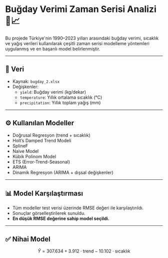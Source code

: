 
# Buğday Verimi Zaman Serisi Analizi 🌾📈

Bu projede Türkiye'nin 1990–2023 yılları arasındaki buğday verimi, sıcaklık ve yağış verileri kullanılarak çeşitli zaman serisi modelleme yöntemleri uygulanmış ve en başarılı model belirlenmiştir.

---

## 📁 Veri

- Kaynak: `bugday_2.xlsx`
- Değişkenler:
  - `yield`: Buğday verimi (kg/dekar)
  - `temperature`: Yıllık ortalama sıcaklık (°C)
  - `precipitation`: Yıllık toplam yağış (mm)

---

## ⚙️ Kullanılan Modeller

- Doğrusal Regresyon (trend + sıcaklık)
- Holt’s Damped Trend Modeli
- SplineF
- Naive Model
- Kübik Polinom Model
- ETS (Error-Trend-Seasonal)
- ARIMA
- Dinamik Regresyon (ARIMA + dışsal değişkenler)

---

## 📊 Model Karşılaştırması

- Tüm modeller test verisi üzerinde RMSE değeri ile karşılaştırıldı.
- Sonuçlar görselleştirilerek sunuldu.
- **En düşük RMSE değerine sahip model seçildi.**

---

## ✅ Nihai Model

```math
\hat{Y} = 307.634 + 3.912 \cdot \text{trend} - 10.102 \cdot \text{sıcaklık}
